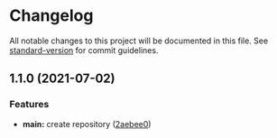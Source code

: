 # Changelog

All notable changes to this project will be documented in this file. See [standard-version](https://github.com/conventional-changelog/standard-version) for commit guidelines.

## 1.1.0 (2021-07-02)


### Features

* **main:** create repository ([2aebee0](https://github.com/yamadharma/config-i3/commit/2aebee06c9dd26461ca58a945936b8bb02d7ed63))
